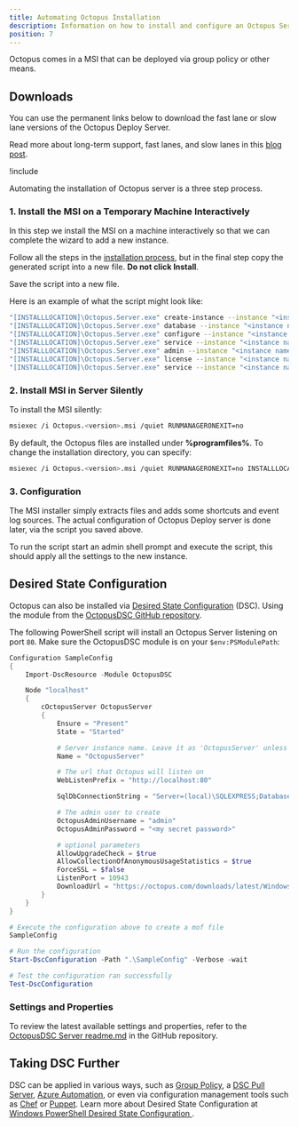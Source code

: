 ```yaml
---
title: Automating Octopus Installation
description: Information on how to install and configure an Octopus Server in a fully automated way from the command line.
position: 7
---
```


Octopus comes in a MSI that can be deployed via group policy or other means.

## Downloads

You can use the permanent links below to download the fast lane or slow lane versions of the Octopus Deploy Server.

Read more about long-term support, fast lanes, and slow lanes in this [blog post](https://octopus.com/blog/octopus-release-2018.10-lts).

!include <server-downloads>

Automating the installation of Octopus server is a three step process.

### 1. Install the MSI on a Temporary Machine Interactively
In this step we install the MSI on a machine interactively so that we can complete the wizard to add a new instance.

Follow all the steps in the [installation process](/docs/installation/index.md/#installation), but in the final step copy the generated script into a new file. **Do not click Install**.

Save the script into a new file.

Here is an example of what the script might look like:
```bash
"[INSTALLLOCATION]\Octopus.Server.exe" create-instance --instance "<instance name>" --config "<new instance config path>"
"[INSTALLLOCATION]\Octopus.Server.exe" database --instance "<instance name>" --connectionString "<database connection string>" --create
"[INSTALLLOCATION]\Octopus.Server.exe" configure --instance "<instance name>" --upgradeCheck "True" --upgradeCheckWithStatistics "True" --usernamePasswordIsEnabled "True" --webForceSSL "False" --webListenPrefixes "<url to expose>" --commsListenPort "10943" --serverNodeName "<machine name>"
"[INSTALLLOCATION]\Octopus.Server.exe" service --instance "<instance name>" --stop
"[INSTALLLOCATION]\Octopus.Server.exe" admin --instance "<instance name>" --username "<admin username>" --email "<admin email>" --password "<admin password>"
"[INSTALLLOCATION]\Octopus.Server.exe" license --instance "<instance name>" --licenseBase64 "<a very long license string>"
"[INSTALLLOCATION]\Octopus.Server.exe" service --instance "<instance name>" --install --reconfigure --start --dependOn "MSSQLSERVER"
```

### 2. Install MSI in Server Silently

To install the MSI silently:

```bash
msiexec /i Octopus.<version>.msi /quiet RUNMANAGERONEXIT=no
```

By default, the Octopus files are installed under **%programfiles%**. To change the installation directory, you can specify:

```bash
msiexec /i Octopus.<version>.msi /quiet RUNMANAGERONEXIT=no INSTALLLOCATION="<install path>"
```

### 3. Configuration

The MSI installer simply extracts files and adds some shortcuts and event log sources. The actual configuration of Octopus Deploy server is done later, via the script you saved above.

To run the script start an admin shell prompt and execute the script, this should apply all the settings to the new instance.

## Desired State Configuration

Octopus can also be installed via [Desired State Configuration](https://msdn.microsoft.com/en-us/powershell/dsc/overview) (DSC). Using the module from the [OctopusDSC GitHub repository](https://www.powershellgallery.com/packages/OctopusDSC).

The following PowerShell script will install an Octopus Server listening on port `80`. Make sure the OctopusDSC module is on your `$env:PSModulePath`:

```powershell
Configuration SampleConfig
{
    Import-DscResource -Module OctopusDSC

    Node "localhost"
    {
        cOctopusServer OctopusServer
        {
            Ensure = "Present"
            State = "Started"

            # Server instance name. Leave it as 'OctopusServer' unless you have more than one instance
            Name = "OctopusServer"

            # The url that Octopus will listen on
            WebListenPrefix = "http://localhost:80"

            SqlDbConnectionString = "Server=(local)\SQLEXPRESS;Database=Octopus;Trusted_Connection=True;"

            # The admin user to create
            OctopusAdminUsername = "admin"
            OctopusAdminPassword = "<my secret password>"

            # optional parameters
            AllowUpgradeCheck = $true
            AllowCollectionOfAnonymousUsageStatistics = $true
            ForceSSL = $false
            ListenPort = 10943
            DownloadUrl = "https://octopus.com/downloads/latest/WindowsX64/OctopusServer"
        }
    }
}

# Execute the configuration above to create a mof file
SampleConfig

# Run the configuration
Start-DscConfiguration -Path ".\SampleConfig" -Verbose -wait

# Test the configuration ran successfully
Test-DscConfiguration
```

### Settings and Properties

To review the latest available settings and properties, refer to the [OctopusDSC Server readme.md](https://github.com/OctopusDeploy/OctopusDSC/blob/master/README-cOctopusServer.md) in the GitHub repository.

## Taking DSC Further

DSC can be applied in various ways, such as [Group Policy](https://sdmsoftware.com/group-policy-blog/desired-state-configuration/desired-state-configuration-and-group-policy-come-together/), a [DSC Pull Server](https://msdn.microsoft.com/en-us/powershell/dsc/pullserver), [Azure Automation](https://msdn.microsoft.com/en-us/powershell/dsc/azuredsc), or even via configuration management tools such as [Chef](https://docs.chef.io/resource_dsc_resource.html) or [Puppet](https://github.com/puppetlabs/puppetlabs-dsc). Learn more about Desired State Configuration at [Windows PowerShell Desired State Configuration ](https://docs.microsoft.com/en-us/powershell/dsc/overview).
